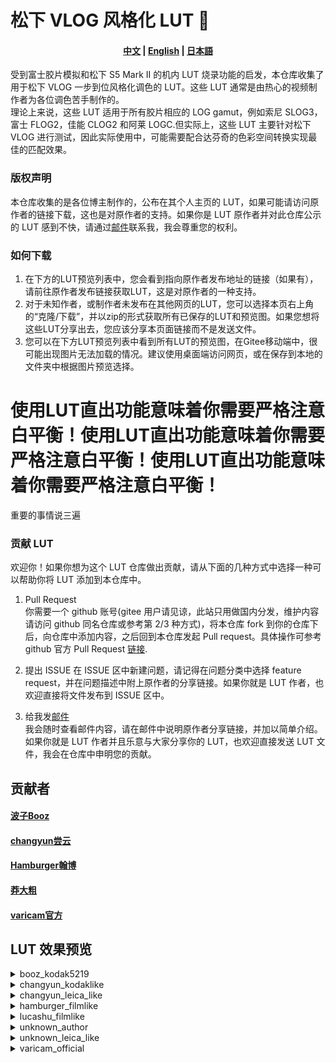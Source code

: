 # 松下 VLOG 风格化 LUT 🚀

<h4 align="center">
    <a href="https://github.com/changyun233/Lumix-V-log-LUTs/blob/main/readme.md">中文</a> |
    <a href="https://github.com/changyun233/Lumix-V-log-LUTs/blob/main/readme_EN.md">English</a> |
    <a href="https://github.com/changyun233/Lumix-V-log-LUTs/blob/main/readme_JA.md">日本語</a> 
</h4>

受到富士胶片模拟和松下 S5 Mark II 的机内 LUT 烧录功能的启发，本仓库收集了用于松下 VLOG 一步到位风格化调色的 LUT。这些 LUT 通常是由热心的视频制作者为各位调色苦手制作的。  
理论上来说，这些 LUT 适用于所有胶片相应的 LOG gamut，例如索尼 SLOG3，富士 FLOG2，佳能 CLOG2 和阿莱 LOGC.但实际上，这些 LUT 主要针对松下 VLOG 进行测试，因此实际使用中，可能需要配合达芬奇的色彩空间转换实现最佳的匹配效果。

### 版权声明

本仓库收集的是各位博主制作的，公布在其个人主页的 LUT，如果可能请访问原作者的链接下载，这也是对原作者的支持。如果你是 LUT 原作者并对此仓库公示的 LUT 感到不快，请通过[邮件](chang_yun@outlook.com)联系我，我会尊重您的权利。

### 如何下载

1. 在下方的LUT预览列表中，您会看到指向原作者发布地址的链接（如果有），请前往原作者发布链接获取LUT，这是对原作者的一种支持。  
2. 对于未知作者，或制作者未发布在其他网页的LUT，您可以选择本页右上角的“克隆/下载”，并以zip的形式获取所有已保存的LUT和预览图。如果您想将这些LUT分享出去，您应该分享本页面链接而不是发送文件。
3. 您可以在下方LUT预览列表中看到所有LUT的预览图，在Gitee移动端中，很可能出现图片无法加载的情况。建议使用桌面端访问网页，或在保存到本地的文件夹中根据图片预览选择。

# 使用LUT直出功能意味着你需要严格注意白平衡！使用LUT直出功能意味着你需要严格注意白平衡！使用LUT直出功能意味着你需要严格注意白平衡！

重要的事情说三遍

### 贡献 LUT

欢迎你！如果你想为这个 LUT 仓库做出贡献，请从下面的几种方式中选择一种可以帮助你将 LUT 添加到本仓库中。

1. Pull Request  
   你需要一个 github 账号(gitee 用户请见谅，此站只用做国内分发，维护内容请访问 github 同名仓库或参考第 2/3 种方式)，将本仓库 fork 到你的仓库下后，向仓库中添加内容，之后回到本仓库发起 Pull request。具体操作可参考 github 官方 Pull Request [链接](https://docs.github.com/en/pull-requests/collaborating-with-pull-requests/proposing-changes-to-your-work-with-pull-requests).

2. 提出 ISSUE 
   在 ISSUE 区中新建问题，请记得在问题分类中选择 feature request，并在问题描述中附上原作者的分享链接。如果你就是 LUT 作者，也欢迎直接将文件发布到 ISSUE 区中。

3. 给我发[邮件](chang_yun@outlook.com)  
   我会随时查看邮件内容，请在邮件中说明原作者分享链接，并加以简单介绍。如果你就是 LUT 作者并且乐意与大家分享你的 LUT，也欢迎直接发送 LUT 文件，我会在仓库中申明您的贡献。

## 贡献者

#### [波子Booz](https://space.bilibili.com/7601439)

#### [changyun尝云](https://space.bilibili.com/439277872)

#### [Hamburger翰博](https://space.bilibili.com/21883676)

#### [莽大粗](https://space.bilibili.com/319880037)

#### [varicam官方](https://pro-av.panasonic.net/cn/cinema_camera_varicam_eva/support/lut/)

## LUT 效果预览

<details>
  <summary>booz_kodak5219</summary>

  <table border="1">
    <tr>
        <td>Rec709</td><td>kodak5219</td>
    </tr>
    <tr>
		<td><img src="./img/varicam_official_vlogto709/vlog_VLog_to_V709_forV35_ver100.jpg " style="width:100%;height:auto"></td>
        <td><img src="./img/booz_kodak5219/vlog_koda5219.jpg " style="width:100%;height:auto"> </td>
    </tr>
</table>
</details>



<details>
  <summary>changyun_kodaklike</summary>
  <table border="1">
    <tr>
        <td>Rec709</td><td>kodaE100VS</td><td>kodaE200</td><td>kodaEC64</td><td>kodaEI502</td><td>kodaEK25</td><td>kodaG100</td><td>kodaG200</td><td>kodaM800</td><td>kodaP100T</td><td>kodaP160</td><td>kodaP400</td><td>kodaP800</td><td>kodaRG400</td><td>kodaUM400</td><td>kodaUM800</td>
    </tr>
    <tr>
		<td><img src= "./img/varicam_official_vlogto709/vlog_VLog_to_V709_forV35_ver100.jpg " style="width:100%;height:auto"></td>
		<td><img src="./img/changyun_kodaklike/vlog_kodaE100VS.jpg" style="width:100%;height:auto"> </td>
		<td><img src="./img/changyun_kodaklike/vlog_kodaE200.jpg" style="width:100%;height:auto"> </td>
		<td><img src="./img/changyun_kodaklike/vlog_kodaEC64.jpg" style="width:100%;height:auto"> </td>
		<td><img src="./img/changyun_kodaklike/vlog_kodaEI502.jpg" style="width:100%;height:auto"> </td>
		<td><img src="./img/changyun_kodaklike/vlog_kodaEK25.jpg" style="width:100%;height:auto"> </td>
		<td><img src="./img/changyun_kodaklike/vlog_kodaG100.jpg" style="width:100%;height:auto"> </td>
		<td><img src="./img/changyun_kodaklike/vlog_kodaG200.jpg" style="width:100%;height:auto"> </td>
		<td><img src="./img/changyun_kodaklike/vlog_kodaM800.jpg" style="width:100%;height:auto"> </td>
		<td><img src="./img/changyun_kodaklike/vlog_kodaP100T.jpg" style="width:100%;height:auto"> </td>
		<td><img src="./img/changyun_kodaklike/vlog_kodaP160.jpg" style="width:100%;height:auto"> </td>
		<td><img src="./img/changyun_kodaklike/vlog_kodaP400.jpg" style="width:100%;height:auto"> </td>
		<td><img src="./img/changyun_kodaklike/vlog_kodaP800.jpg" style="width:100%;height:auto"> </td>
		<td><img src="./img/changyun_kodaklike/vlog_kodaRG400.jpg" style="width:100%;height:auto"> </td>
		<td><img src="./img/changyun_kodaklike/vlog_kodaUM400.jpg" style="width:100%;height:auto"> </td>
		<td><img src="./img/changyun_kodaklike/vlog_kodaUM800.jpg" style="width:100%;height:auto"> </td>
    </tr>
</table>
</details>

<details>
  <summary>changyun_leica_like</summary>
  <table border="1">
    <tr>
        <td>Rec709</td><td>cold</td><td>std1</td><td>std2</td><td>std3</td><td>warm</td>
    </tr>
    <tr>
		<td><img src= "./img/varicam_official_vlogto709/vlog_VLog_to_V709_forV35_ver100.jpg " style="width:100%;height:auto"></td>
		<td><img src="./img/changyun_leica_like/vlog_cold.jpg" style="width:100%;height:auto"> </td>
		<td><img src="./img/changyun_leica_like/vlog_std1.jpg" style="width:100%;height:auto"> </td>
		<td><img src="./img/changyun_leica_like/vlog_std2.jpg" style="width:100%;height:auto"> </td>
		<td><img src="./img/changyun_leica_like/vlog_std3.jpg" style="width:100%;height:auto"> </td>
		<td><img src="./img/changyun_leica_like/vlog_warm.jpg" style="width:100%;height:auto"> </td>
    </tr>
</table>
</details>



<details>
  <summary>hamburger_filmlike</summary>
  <table border="1">
    <tr>
        <td>Rec709</td><td>kodak5219</td><td>Orange&Cyan</td>
    </tr>
    <tr>
		<td><img src="./img/varicam_official_vlogto709/vlog_VLog_to_V709_forV35_ver100.jpg " style="width:100%;height:auto"></td>
        <td><img src="./img/hamburger_filmlike/vlog_kodak5219.jpg " style="width:100%;height:auto"> </td>
        <td><img src="./img/hamburger_filmlike/vlog_O_Clut.jpg " style="width:100%;height:auto"> </td>
    </tr>
</table>
</details>

<details>
  <summary>lucashu_filmlike</summary>
  <table border="1">
    <tr>
        <td>Rec709</td><td>cu_film1</td><td>cu_film2</td><td>cu_film3</td><td>cu_film4</td><td>cu_film5</td>
    </tr>
    <tr>
		<td><img src="./img/varicam_official_vlogto709/vlog_VLog_to_V709_forV35_ver100.jpg " style="width:100%;height:auto"></td>
        <td><img src="./img/lucashu_filmlike/vlog_cu_film1.jpg " style="width:100%;height:auto"> </td>
        <td><img src="./img/lucashu_filmlike/vlog_cu_film2.jpg " style="width:100%;height:auto"> </td>
        <td><img src="./img/lucashu_filmlike/vlog_cu_film3.jpg " style="width:100%;height:auto"> </td>
        <td><img src="./img/lucashu_filmlike/vlog_cu_film4.jpg " style="width:100%;height:auto"> </td>
        <td><img src="./img/lucashu_filmlike/vlog_cu_film5.jpg " style="width:100%;height:auto"> </td>
    </tr>
</table>
</details>

<details>
  <summary>unknown_author</summary>
  <table border="1">
    <tr>
        <td>Rec709</td><td>renj1</td><td>renj2</td>
    </tr>
    <tr>
		<td><img src="./img/varicam_official_vlogto709/vlog_VLog_to_V709_forV35_ver100.jpg " style="width:100%;height:auto"></td>
        <td><img src="./img/unknown_author/vlog_renj1.jpg " style="width:100%;height:auto"> </td>
        <td><img src="./img/unknown_author/vlog_renj2.jpg " style="width:100%;height:auto"> </td>
    </tr>
</table>
</details>

<details>
  <summary>unknown_leica_like</summary>
  <table border="1">
    <tr>
        <td>Rec709</td><td>Classic_Rec2020</td><td>Classic_Rec709</td><td>Natural_Rec2020</td><td>Natural_Rec709</td>
    </tr>
    <tr>
		<td><img src= "./img/varicam_official_vlogto709/vlog_VLog_to_V709_forV35_ver100.jpg " style="width:100%;height:auto"></td>
        <td><img src="./img/unknown_leica_like/vlog_Classic_Rec2020.jpg" style="width:100%;height:auto"> </td>
        <td><img src="./img/unknown_leica_like/vlog_Classic_Rec709.jpg" style="width:100%;height:auto"> </td>
        <td><img src="./img/unknown_leica_like/vlog_Natural_Rec2020.jpg" style="width:100%;height:auto"> </td>
        <td><img src="./img/unknown_leica_like/vlog_Natural_Rec709.jpg" style="width:100%;height:auto"> </td>
    </tr>
</table>
</details>



<details>
  <summary>varicam_official</summary>
  <table border="1">
    <tr>
        <td>Rec709</td><td> Agressive_709.cube</td><td> BandW_HiCon.cube</td><td> BandW_LoCon Dark.cube</td><td> BandW_LoCon.cube</td><td> BandW_MidCon.cube</td><td> BleachyBypass_LoCon.cube</td><td> BleachyBypass_SuperBright.cube</td><td> BlueNight.cube</td><td> Blue_Dusk.cube</td><td> Cyan_1.cube</td><td> Cyan_2.cube</td><td> Fashion_1.cube</td><td> Fashion_2.cube</td><td> Fashion_Lo Con.cube</td><td> Golden_1.cube</td><td> Golden_2.cube</td><td> Hangover.cube</td><td> HiCon.cube</td><td> LoCon_Cool.cube</td><td> LoCon_Neu.cube</td><td> LoCon_Warm.cube</td><td> Magenta_1.cube</td><td> Magenta_2.cube</td><td> Matrix_1.cube</td><td> Matrix_2.cube</td><td> Morning_Light.cube</td><td> Nicest_709.cube</td><td> Rose_1.cube</td><td> Rose_2.cube</td><td> Sepia_1.cube</td><td> SteelBlue.cube</td><td> StraitYellow.cube</td><td> Vintage.cube</td><td> WarmDawn.cube</td><td> Winter.cube</td>		
    </tr>
    <tr>
		<td><img src="./img/varicam_official/vlog_Agressive_709.jpg" style="width:100%;height:auto"> </td><td><img src="./img/varicam_official/vlog_BandW_HiCon.jpg" style="width:100%;height:auto"> </td><td><img src="./img/varicam_official/vlog_BandW_LoCon.jpg" style="width:100%;height:auto"> </td><td><img src="./img/varicam_official/vlog_BandW_LoCon_Dark.jpg" style="width:100%;height:auto"> </td><td><img src="./img/varicam_official/vlog_BandW_MidCon.jpg" style="width:100%;height:auto"> </td><td><img src="./img/varicam_official/vlog_BleachyBypass_LoCon.jpg" style="width:100%;height:auto"> </td><td><img src="./img/varicam_official/vlog_BleachyBypass_SuperBright.jpg" style="width:100%;height:auto"> </td><td><img src="./img/varicam_official/vlog_BlueNight.jpg" style="width:100%;height:auto"> </td><td><img src="./img/varicam_official/vlog_Blue_Dusk.jpg" style="width:100%;height:auto"> </td><td><img src="./img/varicam_official/vlog_Cyan_1.jpg" style="width:100%;height:auto"> </td><td><img src="./img/varicam_official/vlog_Cyan_2.jpg" style="width:100%;height:auto"> </td><td><img src="./img/varicam_official/vlog_Fashion_1.jpg" style="width:100%;height:auto"> </td><td><img src="./img/varicam_official/vlog_Fashion_2.jpg" style="width:100%;height:auto"> </td><td><img src="./img/varicam_official/vlog_Fashion_Lo_Con.jpg" style="width:100%;height:auto"> </td><td><img src="./img/varicam_official/vlog_Golden_1.jpg" style="width:100%;height:auto"> </td><td><img src="./img/varicam_official/vlog_Golden_2.jpg" style="width:100%;height:auto"> </td><td><img src="./img/varicam_official/vlog_Hangover.jpg" style="width:100%;height:auto"> </td><td><img src="./img/varicam_official/vlog_HiCon.jpg" style="width:100%;height:auto"> </td><td><img src="./img/varicam_official/vlog_LoCon_Cool.jpg" style="width:100%;height:auto"> </td><td><img src="./img/varicam_official/vlog_LoCon_Neu.jpg" style="width:100%;height:auto"> </td><td><img src="./img/varicam_official/vlog_LoCon_Warm.jpg" style="width:100%;height:auto"> </td><td><img src="./img/varicam_official/vlog_Magenta_1.jpg" style="width:100%;height:auto"> </td><td><img src="./img/varicam_official/vlog_Magenta_2.jpg" style="width:100%;height:auto"> </td><td><img src="./img/varicam_official/vlog_Matrix_1.jpg" style="width:100%;height:auto"> </td><td><img src="./img/varicam_official/vlog_Matrix_2.jpg" style="width:100%;height:auto"> </td><td><img src="./img/varicam_official/vlog_Morning_Light.jpg" style="width:100%;height:auto"> </td><td><img src="./img/varicam_official/vlog_Nicest_709.jpg" style="width:100%;height:auto"> </td><td><img src="./img/varicam_official/vlog_Rose_1.jpg" style="width:100%;height:auto"> </td><td><img src="./img/varicam_official/vlog_Rose_2.jpg" style="width:100%;height:auto"> </td><td><img src="./img/varicam_official/vlog_Sepia_1.jpg" style="width:100%;height:auto"> </td><td><img src="./img/varicam_official/vlog_SteelBlue.jpg" style="width:100%;height:auto"> </td><td><img src="./img/varicam_official/vlog_StraitYellow.jpg" style="width:100%;height:auto"> </td><td><img src="./img/varicam_official/vlog_Vintage.jpg" style="width:100%;height:auto"> </td><td><img src="./img/varicam_official/vlog_WarmDawn.jpg" style="width:100%;height:auto"> </td><td><img src="./img/varicam_official/vlog_Winter.jpg" style="width:100%;height:auto"> </td>
    </tr>
</table>
</details>
